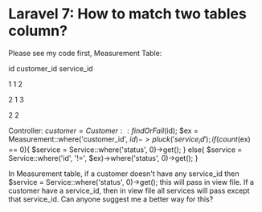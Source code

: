 
# Laravel 7: How to match two tables column?

Please see my code first,
Measurement Table:




id
customer_id
service_id




1
1
2


2
1
3


2
2





Controller:
$customer = Customer::findOrFail($id);
$ex = Measurement::where('customer_id', $id)->pluck('service_id');
    if(count($ex) == 0){
      $service = Service::where('status', 0)->get();
    }
    else{
      $service = Service::where('id', '!=', $ex)->where('status', 0)->get();
    }

In Measurement table, if a customer doesn't have any service_id  then $service = Service::where('status', 0)->get(); this will pass in view file.
If a customer have a service_id, then in view file all services will pass except that service_id.
Can anyone suggest me a better way for this?

        